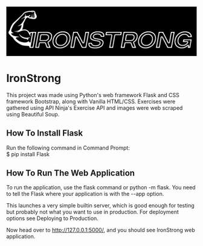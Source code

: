 ![ironstronglogo.png](ironstronglogo.png)
# IronStrong

This project was made using Python's web framework Flask and CSS framework Bootstrap, along with Vanilla HTML/CSS.
Exercises were gathered using API Ninja's Exercise API and images were web scraped using Beautiful Soup.

## How To Install Flask
Run the following command in Command Prompt:
<br>
$ pip install Flask

## How To Run The Web Application

To run the application, use the flask command or python -m flask. You need to tell the Flask where your application is with the --app option.

This launches a very simple builtin server, which is good enough for testing but probably not what you want to use in production. For deployment options see Deploying to Production.

Now head over to http://127.0.0.1:5000/, and you should see IronStrong web application.

